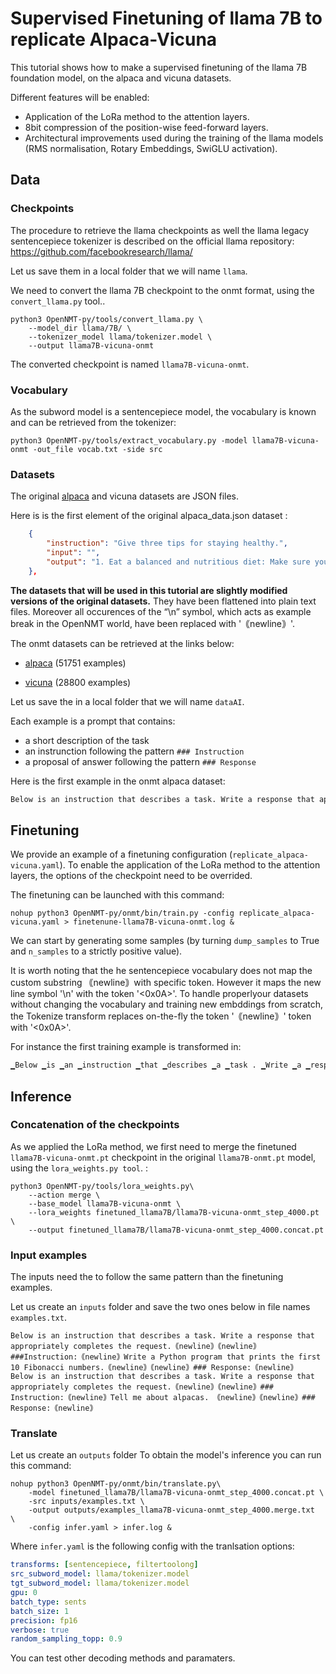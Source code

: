 # Supervised Finetuning of llama 7B to replicate Alpaca-Vicuna 
This tutorial shows how to make a supervised finetuning of the llama 7B foundation model, on the alpaca and vicuna datasets.

Different features will be enabled:
- Application of the LoRa method to the attention layers.
- 8bit compression of the position-wise feed-forward layers.
- Architectural improvements used during the training of the llama models (RMS normalisation, Rotary Embeddings, SwiGLU activation).

## Data

### Checkpoints
The procedure to retrieve the llama checkpoints as well the llama legacy sentencepiece tokenizer is described on the official llama repository:  https://github.com/facebookresearch/llama/

Let us save them in a local folder that we will name `llama`.

We need to convert the llama 7B checkpoint to the onmt format, using the `convert_llama.py` tool..

```shell
python3 OpenNMT-py/tools/convert_llama.py \
    --model_dir llama/7B/ \
    --tokenizer_model llama/tokenizer.model \
    --output llama7B-vicuna-onmt
```

The converted checkpoint is named `llama7B-vicuna-onmt`.

### Vocabulary 
As the subword model is a sentencepiece model, the vocabulary is known and can be retrieved from the tokenizer:

```shell
python3 OpenNMT-py/tools/extract_vocabulary.py -model llama7B-vicuna-onmt -out_file vocab.txt -side src
```



### Datasets 

The original [alpaca](https://raw.githubusercontent.com/gururise/AlpacaDataCleaned/main/alpaca_data_cleaned.json) and vicuna datasets are JSON files.

Here is is the first element of the original alpaca_data.json dataset :
```json
    {
        "instruction": "Give three tips for staying healthy.",
        "input": "",
        "output": "1. Eat a balanced and nutritious diet: Make sure your meals are inclusive of a variety of fruits and vegetables, lean protein, whole grains, and healthy fats. This helps to provide your body with the essential nutrients to function at its best and can help prevent chronic diseases.\n\n2. Engage in regular physical activity: Exercise is crucial for maintaining strong bones, muscles, and cardiovascular health. Aim for at least 150 minutes of moderate aerobic exercise or 75 minutes of vigorous exercise each week.\n\n3. Get enough sleep: Getting enough quality sleep is crucial for physical and mental well-being. It helps to regulate mood, improve cognitive function, and supports healthy growth and immune function. Aim for 7-9 hours of sleep each night."
    },
```

**The datasets that will be used in this tutorial are slightly modified versions of the original datasets.**
They have been flattened into plain text files. Moreover all occurences of the “\n” symbol, which acts as example break in the OpenNMT world, have been replaced with '｟newline｠'.

The onmt datasets can be retrieved at the links below:

- [alpaca](https://opennmt-models.s3.amazonaws.com/llama/alpaca_clean.txt) (51751 examples)
  
- [vicuna](https://opennmt-models.s3.amazonaws.com/llama/sharegpt.txt) (28800 examples)

Let us save the in a  local folder that we will name `dataAI`.

Each example is a prompt that contains:
- a short description of the task
- an instrunction following the pattern `### Instruction`
- a proposal of answer following the pattern `### Response` 

Here is the first example in the onmt alpaca dataset:

```txt
Below is an instruction that describes a task. Write a response that appropriately completes the request.｟newline｠｟newline｠### Instruction:｟newline｠Give three tips for staying healthy.｟newline｠｟newline｠### Response:｟newline｠1. Eat a balanced and nutritious diet: Make sure your meals are inclusive of a variety of fruits and vegetables, lean protein, whole grains, and healthy fats. This helps to provide your body with the essential nutrients to function at its best and can help prevent chronic diseases.｟newline｠｟newline｠2. Engage in regular physical activity: Exercise is crucial for maintaining strong bones, muscles, and cardiovascular health. Aim for at least 150 minutes of moderate aerobic exercise or 75 minutes of vigorous exercise each week.｟newline｠｟newline｠3. Get enough sleep: Getting enough quality sleep is crucial for physical and mental well-being. It helps to regulate mood, improve cognitive function, and supports healthy growth and immune function. Aim for 7-9 hours of sleep each night.
```

## Finetuning

We provide an example of a finetuning configuration (`replicate_alpaca-vicuna.yaml`). To enable the application of the LoRa method to the attention layers, the options of the checkpoint need to be overrided.


The finetuning can be launched with this command:

```shell 
nohup python3 OpenNMT-py/onmt/bin/train.py -config replicate_alpaca-vicuna.yaml > finetenune-llama7B-vicuna-onmt.log &
```

We can start by generating some samples (by turning `dump_samples` to True and `n_samples` to a strictly positive value).

It is worth noting that the he sentencepiece vocabulary does not map the custom substring ｟newline｠with specific token. However
it maps the new line symbol '\n' with the token '<0x0A>'. To handle properlyour datasets without changing the vocabulary and training new embddings from scratch, the Tokenize transform replaces on-the-fly the token '｟newline｠' token with  '<0x0A>'.

For instance the first training example is transformed in:
```txt
▁Below ▁is ▁an ▁instruction ▁that ▁describes ▁a ▁task . ▁Write ▁a ▁response ▁that ▁appropri ately ▁comple tes ▁the ▁request . <0x0A> <0x0A> ## # ▁Inst ruction : <0x0A> G ive ▁three ▁tips ▁for ▁stay ing ▁health y . <0x0A> <0x0A> ## # ▁Response : <0x0A> 1 . ▁E at ▁a ▁bal anced ▁and ▁nut rit ious ▁di et : ▁Make ▁sure ▁your ▁me als ▁are ▁inclus ive ▁of ▁a ▁variety ▁of ▁f ruits ▁and ▁veget ables , ▁lean ▁protein , ▁whole ▁gra ins , ▁and ▁health y ▁f ats . ▁This ▁helps ▁to ▁provide ▁your ▁body ▁with ▁the ▁essential ▁nut ri ents ▁to ▁function ▁at ▁its ▁best ▁and ▁can ▁help ▁prevent ▁chron ic ▁dise ases . <0x0A> <0x0A> 2 . ▁Eng age ▁in ▁regular ▁physical ▁activity : ▁Ex erc ise ▁is ▁cru cial ▁for ▁maintain ing ▁strong ▁b ones , ▁mus cles , ▁and ▁card i ov asc ular ▁health . ▁A im ▁for ▁at ▁least ▁ 1 5 0 ▁minutes ▁of ▁moder ate ▁aer ob ic ▁exercise ▁or ▁ 7 5 ▁minutes ▁of ▁vig orous ▁exercise ▁each ▁week . <0x0A> <0x0A> 3 . ▁Get ▁enough ▁sleep : ▁Getting ▁enough ▁quality ▁sleep ▁is ▁cru cial ▁for ▁physical ▁and ▁mental ▁well - be ing . ▁It ▁helps ▁to ▁reg ulate ▁m ood , ▁improve ▁cogn itive ▁function , ▁and ▁supports ▁health y ▁growth ▁and ▁imm une ▁function . ▁A im ▁for ▁ 7 - 9 ▁hours ▁of ▁sleep ▁each ▁night .
```



## Inference

### Concatenation of the checkpoints

As we applied the LoRa method, we first need to merge the finetuned `llama7B-vicuna-onmt.pt` checkpoint in the original `llama7B-onmt.pt` model, using the `lora_weights.py tool`. :

```shell
python3 OpenNMT-py/tools/lora_weights.py\
    --action merge \
    --base_model llama7B-vicuna-onmt \
    --lora_weights finetuned_llama7B/llama7B-vicuna-onmt_step_4000.pt \
    --output finetuned_llama7B/llama7B-vicuna-onmt_step_4000.concat.pt
```


### Input examples

The inputs need the to follow the same pattern than the finetuning examples. 

Let us create an `inputs` folder and save the two ones below in file names `examples.txt`.

```text
Below is an instruction that describes a task. Write a response that appropriately completes the request.｟newline｠｟newline｠###Instruction:｟newline｠Write a Python program that prints the first 10 Fibonacci numbers.｟newline｠｟newline｠### Response:｟newline｠
Below is an instruction that describes a task. Write a response that appropriately completes the request.｟newline｠｟newline｠### Instruction:｟newline｠Tell me about alpacas. ｟newline｠｟newline｠### Response:｟newline｠
```

### Translate

Let us create an `outputs` folder  To obtain the model's inference you can run this command:

```shell
nohup python3 OpenNMT-py/onmt/bin/translate.py\
    -model finetuned_llama7B/llama7B-vicuna-onmt_step_4000.concat.pt \
    -src inputs/examples.txt \
    -output outputs/examples_llama7B-vicuna-onmt_step_4000.merge.txt  \
    -config infer.yaml > infer.log & 
```

Where `infer.yaml` is the following config with the tranlsation options:

```yaml
transforms: [sentencepiece, filtertoolong]
src_subword_model: llama/tokenizer.model
tgt_subword_model: llama/tokenizer.model
gpu: 0
batch_type: sents
batch_size: 1
precision: fp16
verbose: true
random_sampling_topp: 0.9
```
You can test other decoding methods and paramaters.

